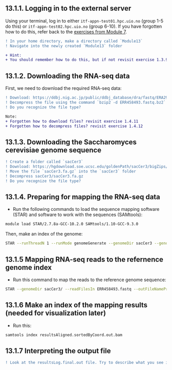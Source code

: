 ## 13.1.1. Logging in to the external server
Using your terminal, log in to either `itf-appn-test01.hpc.uio.no` (group 1-5 do this) or `itf-appn-test02.hpc.uio.no` (group
6-10). If you have forgotten how to do this, refer back to the [exercises from Module 7](https://github.com/BIOS3010/Module-7---HTS/blob/main/00-Get_started.md#logging-on-to-the-server).

```diff
! In your home directory, make a directory called `Module13` 
! Navigate into the newly created `Module13` folder
```

```diff
+ Hint:
+ You should remember how to do this, but if not revisit exercise 1.3.9 and 1.3.3
```

## 13.1.2. Downloading the RNA-seq data
First, we need to download the required RNA-seq data:
```diff
! Download: https://ddbj.nig.ac.jp/public/ddbj_database/dra/fastq/ERA294/ERA294220/ERX424840/ERR458493.fastq.bz2
! Decompress the file using the command `bzip2 -d ERR458493.fastq.bz2`
! Do you recognize the file type?
```
```diff
Note: 
+ Forgotten how to download files? revisit exercise 1.4.11
+ Forgotten how to decompress files? revisit exercise 1.4.12
```

## 13.1.3. Downloading the Saccharomyces cerevisiae genome sequence

```diff
! Create a folder called `sacCer3`
! Download: https://hgdownload.soe.ucsc.edu/goldenPath/sacCer3/bigZips/sacCer3.fa.gz
! Move the file `sacCer3.fa.gz` into the `sacCer3` folder
! Decompress sacCer3/sacCer3.fa.gz
! Do you recognize the file type?
```

## 13.1.4. Preparing for mapping the RNA-seq data
- Run the following commands to load the sequence mapping software (STAR) and software to work with the sequences (SAMtools):

```bash
module load STAR/2.7.8a-GCC-10.2.0 SAMtools/1.10-GCC-9.3.0
```
Then, make an index of the genome:

```bash
STAR --runThreadN 1 --runMode genomeGenerate --genomeDir sacCer3 --genomeFastaFiles sacCer3/sacCer3.fa --sjdbGTFfile sacCer3/sacCer3.ensGene.gtf --sjdbOverhang 49
```

## 13.1.5 Mapping RNA-seq reads to the refernence genome index
- Run this command to map the reads to the reference genome sequence:

```bash
STAR --genomeDir sacCer3/ --readFilesIn ERR458493.fastq --outFileNamePrefix results --outFilterMultimapNmax 1 --outSAMtype BAM SortedByCoordinate --runThreadN 1 --alignIntronMin 1 --alignIntronMax 2500
```

## 13.1.6 Make an index of the mapping results (needed for visualization later)
- Run this:
```bash
samtools index resultsAligned.sortedByCoord.out.bam
```

## 13.1.7 Interpreting the output file
```diff
! Look at the resultsLog.final.out file. Try to describe what you see in the file.
```
